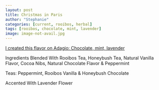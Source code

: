 ```yaml
---
layout: post
title: Christmas in Paris
author: "Stephanie"
categories: [current, rooibos, herbal]
tags: [rooibos, chocolate, mint, lavender]
image: image-not-avail.jpg
---
```






[I created this flavor on Adagio: Chocolate, mint, lavender](https://www.adagio.com/signature_blend/blend.html?blend=148882)



Ingredients
Blended With Rooibos Tea, Honeybush Tea, Natural Vanilla Flavor, Cocoa Nibs, Natural Chocolate Flavor & Peppermint


Teas: Peppermint, Rooibos Vanilla & Honeybush Chocolate

Accented With Lavender Flower
